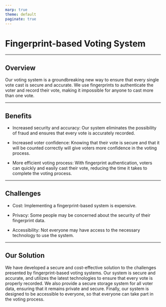 ```yaml
---
marp: true
theme: default
paginate: true
---
```

# Fingerprint-based Voting System 

---
## Overview

Our voting system is a groundbreaking new way to ensure that every single vote cast is secure and accurate. We use fingerprints to authenticate the voter and record their vote, making it impossible for anyone to cast more than one vote.

---
## Benefits

- Increased security and accuracy: Our system eliminates the possibility of fraud and ensures that every vote is accurately recorded.

- Increased voter confidence: Knowing that their vote is secure and that it will be counted correctly will give voters more confidence in the voting process.

- More efficient voting process: With fingerprint authentication, voters can quickly and easily cast their vote, reducing the time it takes to complete the voting process.

---
## Challenges

- Cost: Implementing a fingerprint-based system is expensive.

- Privacy: Some people may be concerned about the security of their fingerprint data.

- Accessibility: Not everyone may have access to the necessary technology to use the system.

---
## Our Solution

We have developed a secure and cost-effective solution to the challenges presented by fingerprint-based voting systems. Our system is secure and accurate, and utilizes the latest technologies to ensure that every vote is properly recorded. We also provide a secure storage system for all voter data, ensuring that it remains private and secure. Finally, our system is designed to be accessible to everyone, so that everyone can take part in the voting process.
  
